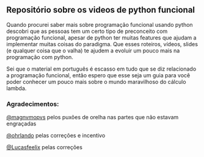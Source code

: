 ## Repositório sobre os videos de python funcional

Quando procurei saber mais sobre programação funcional usando python descobri que as pessoas tem um certo tipo de preconceito com programação funcional, apesar de python ter muitas features que ajudam a implementar muitas coisas do paradigma. Que esses roteiros, vídeos, slides (e qualquer coisa que o valha) te ajudem a evoluir um pouco mais na programação com python.

Sei que o material em português é escasso em tudo que se diz relacionado a programação funcional, então espero que esse seja um guia para você poder conhecer um pouco mais sobre o mundo maravilhoso do cálculo lambda.

### Agradecimentos:

[@magnvmopvs](https://github.com/magnvmopvs) pelos puxões de orelha nas partes que não estavam engraçadas

[@ohrlando](https://github.com/ohrlando) pelas correções e incentivo

[@Lucasfeelix](https://github.com/Lucasfeelix) pelas correções
